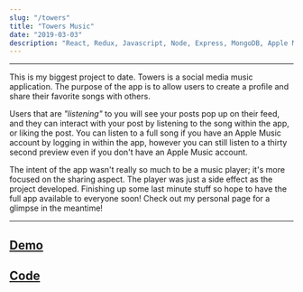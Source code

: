 ```yaml
---
slug: "/towers"
title: "Towers Music"
date: "2019-03-03"
description: "React, Redux, Javascript, Node, Express, MongoDB, Apple Musickit API, Socket.io, Semantic UI, CSS"
---
```

---

This is my biggest project to date. Towers is a social media music application. The purpose of the app is to allow users to create a profile and share their favorite songs with others. 

Users that are *"listening"* to you will see your posts pop up on their feed, and they can interact with your post by listening to the song within the app, or liking the post. You can listen to a full song if you have an Apple Music account by logging in within the app, however you can still listen to a thirty second preview even if you don't have an Apple Music account. 

The intent of the app wasn't really so much to be a music player; it's more focused on the sharing aspect. The player was just a side effect as the project developed. Finishing up some last minute stuff so hope to have the full app available to everyone soon! Check out my personal page for a glimpse in the meantime!

---
[Demo](https://towersmusic.io/dannyrangel)
---
[Code](https://github.com/danny-rangel/towers)
---